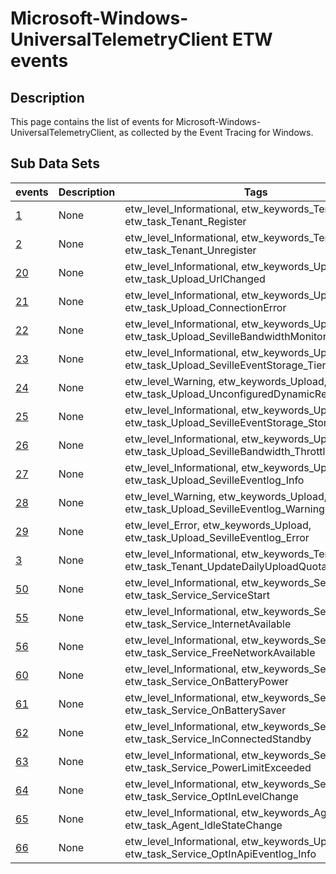 # Microsoft-Windows-UniversalTelemetryClient ETW events

## Description
This page contains the list of events for Microsoft-Windows-UniversalTelemetryClient, as collected by the Event Tracing for Windows.

## Sub Data Sets
|events|Description|Tags|
|---|---|---|
|[1](events/event-1.md)|None|etw_level_Informational, etw_keywords_Tenant, etw_task_Tenant_Register|
|[2](events/event-2.md)|None|etw_level_Informational, etw_keywords_Tenant, etw_task_Tenant_Unregister|
|[20](events/event-20.md)|None|etw_level_Informational, etw_keywords_Upload, etw_task_Upload_UrlChanged|
|[21](events/event-21.md)|None|etw_level_Informational, etw_keywords_Upload, etw_task_Upload_ConnectionError|
|[22](events/event-22.md)|None|etw_level_Informational, etw_keywords_Upload, etw_task_Upload_SevilleBandwidthMonitor_TierChange|
|[23](events/event-23.md)|None|etw_level_Informational, etw_keywords_Upload, etw_task_Upload_SevilleEventStorage_TierChange|
|[24](events/event-24.md)|None|etw_level_Warning, etw_keywords_Upload, etw_task_Upload_UnconfiguredDynamicRegion|
|[25](events/event-25.md)|None|etw_level_Informational, etw_keywords_Upload, etw_task_Upload_SevilleEventStorage_StorageThrottled|
|[26](events/event-26.md)|None|etw_level_Informational, etw_keywords_Upload, etw_task_Upload_SevilleBandwidth_Throttled|
|[27](events/event-27.md)|None|etw_level_Informational, etw_keywords_Upload, etw_task_Upload_SevilleEventlog_Info|
|[28](events/event-28.md)|None|etw_level_Warning, etw_keywords_Upload, etw_task_Upload_SevilleEventlog_Warning|
|[29](events/event-29.md)|None|etw_level_Error, etw_keywords_Upload, etw_task_Upload_SevilleEventlog_Error|
|[3](events/event-3.md)|None|etw_level_Informational, etw_keywords_Tenant, etw_task_Tenant_UpdateDailyUploadQuota|
|[50](events/event-50.md)|None|etw_level_Informational, etw_keywords_Service, etw_task_Service_ServiceStart|
|[55](events/event-55.md)|None|etw_level_Informational, etw_keywords_Service, etw_task_Service_InternetAvailable|
|[56](events/event-56.md)|None|etw_level_Informational, etw_keywords_Service, etw_task_Service_FreeNetworkAvailable|
|[60](events/event-60.md)|None|etw_level_Informational, etw_keywords_Service, etw_task_Service_OnBatteryPower|
|[61](events/event-61.md)|None|etw_level_Informational, etw_keywords_Service, etw_task_Service_OnBatterySaver|
|[62](events/event-62.md)|None|etw_level_Informational, etw_keywords_Service, etw_task_Service_InConnectedStandby|
|[63](events/event-63.md)|None|etw_level_Informational, etw_keywords_Service, etw_task_Service_PowerLimitExceeded|
|[64](events/event-64.md)|None|etw_level_Informational, etw_keywords_Service, etw_task_Service_OptInLevelChange|
|[65](events/event-65.md)|None|etw_level_Informational, etw_keywords_Agent, etw_task_Agent_IdleStateChange|
|[66](events/event-66.md)|None|etw_level_Informational, etw_keywords_Upload, etw_task_Service_OptInApiEventlog_Info|
